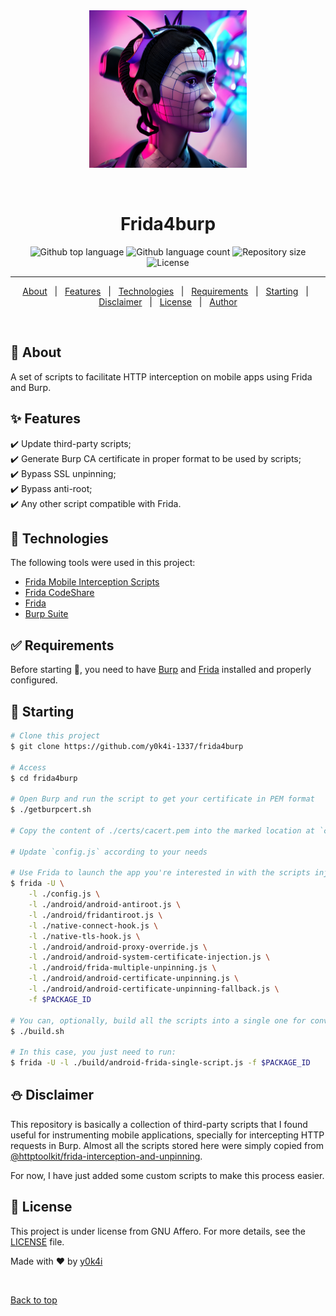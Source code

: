 <div align="center" id="top">
  <img src="./.github/frida4burp.jpg" width=50% alt="Frida4burp" />

  &#xa0;


</div>

<h1 align="center">Frida4burp</h1>

<p align="center">
  <img alt="Github top language" src="https://img.shields.io/github/languages/top/y0k4i-1337/frida4burp?color=56BEB8">

  <img alt="Github language count" src="https://img.shields.io/github/languages/count/y0k4i-1337/frida4burp?color=56BEB8">

  <img alt="Repository size" src="https://img.shields.io/github/repo-size/y0k4i-1337/frida4burp?color=56BEB8">

  <img alt="License" src="https://img.shields.io/github/license/y0k4i-1337/frida4burp?color=56BEB8">

  <!-- <img alt="Github issues" src="https://img.shields.io/github/issues/y0k4i-1337/frida4burp?color=56BEB8" /> -->

  <!-- <img alt="Github forks" src="https://img.shields.io/github/forks/y0k4i-1337/frida4burp?color=56BEB8" /> -->

  <!-- <img alt="Github stars" src="https://img.shields.io/github/stars/y0k4i-1337/frida4burp?color=56BEB8" /> -->
</p>

<!-- Status -->

<hr>

<p align="center">
  <a href="#dart-about">About</a> &#xa0; | &#xa0;
  <a href="#sparkles-features">Features</a> &#xa0; | &#xa0;
  <a href="#rocket-technologies">Technologies</a> &#xa0; | &#xa0;
  <a href="#white_check_mark-requirements">Requirements</a> &#xa0; | &#xa0;
  <a href="#checkered_flag-starting">Starting</a> &#xa0; | &#xa0;
  <a href="#snowman-disclaimer">Disclaimer</a> &#xa0; | &#xa0;
  <a href="#memo-license">License</a> &#xa0; | &#xa0;
  <a href="https://github.com/y0k4i-1337" target="_blank">Author</a>
</p>

<br>

## :dart: About ##

A set of scripts to facilitate HTTP interception on mobile apps using Frida and Burp.

## :sparkles: Features ##

:heavy_check_mark: Update third-party scripts;\
:heavy_check_mark: Generate Burp CA certificate in proper format to be used by scripts;\
:heavy_check_mark: Bypass SSL unpinning;\
:heavy_check_mark: Bypass anti-root;\
:heavy_check_mark: Any other script compatible with Frida.

## :rocket: Technologies ##

The following tools were used in this project:

- [Frida Mobile Interception Scripts](https://github.com/httptoolkit/frida-interception-and-unpinning)
- [Frida CodeShare](https://codeshare.frida.re/)
- [Frida](https://frida.re/)
- [Burp Suite](https://portswigger.net/burp)

## :white_check_mark: Requirements ##

Before starting :checkered_flag:, you need to have
[Burp](https://portswigger.net/burp) and [Frida](https://frida.re/) installed
and properly configured.

## :checkered_flag: Starting ##

```bash
# Clone this project
$ git clone https://github.com/y0k4i-1337/frida4burp

# Access
$ cd frida4burp

# Open Burp and run the script to get your certificate in PEM format
$ ./getburpcert.sh

# Copy the content of ./certs/cacert.pem into the marked location at `config.js`

# Update `config.js` according to your needs

# Use Frida to launch the app you're interested in with the scripts injected (starting with config.js). Which scripts to use is up to you, but for Android a good command to start with is:
$ frida -U \
    -l ./config.js \
    -l ./android/android-antiroot.js \
    -l ./android/fridantiroot.js \
    -l ./native-connect-hook.js \
    -l ./native-tls-hook.js \
    -l ./android/android-proxy-override.js \
    -l ./android/android-system-certificate-injection.js \
    -l ./android/frida-multiple-unpinning.js \
    -l ./android/android-certificate-unpinning.js \
    -l ./android/android-certificate-unpinning-fallback.js \
    -f $PACKAGE_ID

# You can, optionally, build all the scripts into a single one for convenience
$ ./build.sh

# In this case, you just need to run:
$ frida -U -l ./build/android-frida-single-script.js -f $PACKAGE_ID
```

## :snowman: Disclaimer ##

This repository is basically a collection of third-party scripts that I found
useful for instrumenting mobile applications, specially for intercepting
HTTP requests in Burp. Almost all the scripts stored here were simply copied from
[@httptoolkit/frida-interception-and-unpinning](https://github.com/httptoolkit/frida-interception-and-unpinning).

For now, I have just added some custom scripts to make this process easier.

## :memo: License ##

This project is under license from GNU Affero. For more details, see the [LICENSE](LICENSE) file.


Made with :heart: by <a href="https://github.com/y0k4i-1337" target="_blank">y0k4i</a>

&#xa0;

<a href="#top">Back to top</a>
